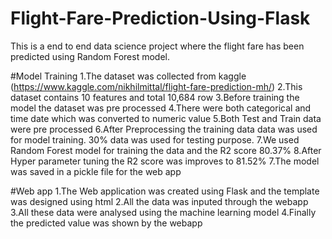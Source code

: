 # Flight-Fare-Prediction-Using-Flask
This is a end to end data science project where the flight fare has been predicted using Random Forest model.

#Model Training
1.The dataset was collected from kaggle (https://www.kaggle.com/nikhilmittal/flight-fare-prediction-mh/) 
2.This dataset contains 10 features and total 10,684 row
3.Before training the model the dataset was pre processed
4.There were both categorical and time date which was converted to numeric value
5.Both Test and Train data were pre processed
6.After Preprocessing the training data data was used for model training. 30% data was used for testing purpose.
7.We used Random Forest model for training the data and the R2 score 80.37%
8.After Hyper parameter tuning the R2 score was improves to 81.52%
7.The model was saved in a pickle file for the web app

#Web app
1.The Web application was created using Flask and the template was designed using html
2.All the data was inputed through the webapp
3.All these data were analysed using the machine learning model
4.Finally the predicted value was shown by the webapp
